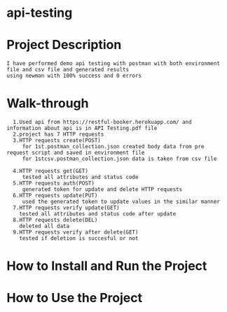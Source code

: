 # api-testing

# Project Description
    I have performed demo api testing with postman with both environment file and csv file and generated results
    using newman with 100% success and 0 errors

# Walk-through
      1.Used api from https://restful-booker.herokuapp.com/ and information about api is in API Testing.pdf file
      2.project has 7 HTTP requests
      3.HTTP requests create(POST)
         for 1st.postman_collection.json created body data from pre request script and saved in environment file
         for 1stcsv.postman_collection.json data is taken from csv file
          
      4.HTTP requests get(GET)
         tested all attributes and status code
      5.HTTP requests auth(POST)
         generated token for update and delete HTTP requests
      6.HTTP requests update(PUT)
         used the generated token to update values in the similar manner 
      7.HTTP requests verify update(GET)
        tested all attributes and status code after update
      8.HTTP requests delete(DEL)
        deleted all data
      9.HTTP requests verify after delete(GET)
        tested if deletion is succesful or not
      
            

# How to Install and Run the Project

# How to Use the Project


